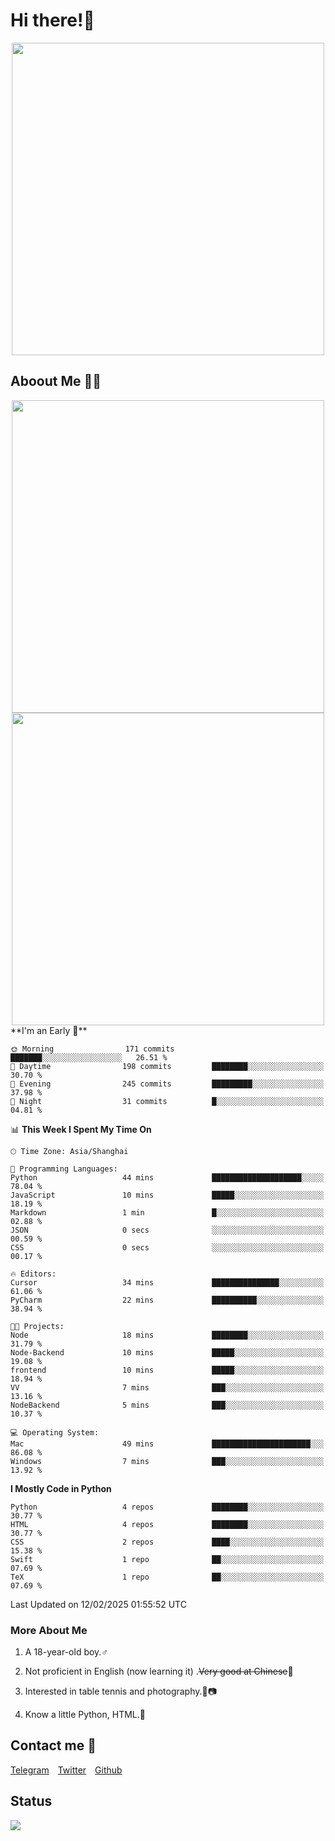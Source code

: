 # Hi there!🎉

<div align=center><img src="https://count.getloli.com/get/@Cicada000?theme=moebooru" width=500px></div>

## Aboout Me 👀💦

<div align=center>
<img src="https://github-readme-stats.vercel.app/api?username=Cicada000&show_icons=true&theme=tokyonight" width=500px>
<br>
<img src="https://github-readme-stats.vercel.app/api/top-langs/?username=Cicada000&show_icons=true&theme=tokyonight&layout=compact" width=500px>
</div>
<!--START_SECTION:waka-->
**I'm an Early 🐤** 

```text
🌞 Morning                171 commits         ███████░░░░░░░░░░░░░░░░░░   26.51 % 
🌆 Daytime                198 commits         ████████░░░░░░░░░░░░░░░░░   30.70 % 
🌃 Evening                245 commits         █████████░░░░░░░░░░░░░░░░   37.98 % 
🌙 Night                  31 commits          █░░░░░░░░░░░░░░░░░░░░░░░░   04.81 % 
```


📊 **This Week I Spent My Time On** 

```text
🕑︎ Time Zone: Asia/Shanghai

💬 Programming Languages: 
Python                   44 mins             ████████████████████░░░░░   78.04 % 
JavaScript               10 mins             █████░░░░░░░░░░░░░░░░░░░░   18.19 % 
Markdown                 1 min               █░░░░░░░░░░░░░░░░░░░░░░░░   02.88 % 
JSON                     0 secs              ░░░░░░░░░░░░░░░░░░░░░░░░░   00.59 % 
CSS                      0 secs              ░░░░░░░░░░░░░░░░░░░░░░░░░   00.17 % 

🔥 Editors: 
Cursor                   34 mins             ███████████████░░░░░░░░░░   61.06 % 
PyCharm                  22 mins             ██████████░░░░░░░░░░░░░░░   38.94 % 

🐱‍💻 Projects: 
Node                     18 mins             ████████░░░░░░░░░░░░░░░░░   31.79 % 
Node-Backend             10 mins             █████░░░░░░░░░░░░░░░░░░░░   19.08 % 
frontend                 10 mins             █████░░░░░░░░░░░░░░░░░░░░   18.94 % 
VV                       7 mins              ███░░░░░░░░░░░░░░░░░░░░░░   13.16 % 
NodeBackend              5 mins              ███░░░░░░░░░░░░░░░░░░░░░░   10.37 % 

💻 Operating System: 
Mac                      49 mins             ██████████████████████░░░   86.08 % 
Windows                  7 mins              ███░░░░░░░░░░░░░░░░░░░░░░   13.92 % 
```

**I Mostly Code in Python** 

```text
Python                   4 repos             ████████░░░░░░░░░░░░░░░░░   30.77 % 
HTML                     4 repos             ████████░░░░░░░░░░░░░░░░░   30.77 % 
CSS                      2 repos             ████░░░░░░░░░░░░░░░░░░░░░   15.38 % 
Swift                    1 repo              ██░░░░░░░░░░░░░░░░░░░░░░░   07.69 % 
TeX                      1 repo              ██░░░░░░░░░░░░░░░░░░░░░░░   07.69 % 
```




 Last Updated on 12/02/2025 01:55:52 UTC
<!--END_SECTION:waka-->

### More About Me

1. A 18-year-old boy.♂

2. Not proficient in English (now learning it) .~~Very good at Chinese~~🤣

3. Interested in table tennis and photography.🏓📷

4. Know a little Python, HTML.🐍


## Contact me 💬

[Telegram](https://t.me/CicadaLYW)&emsp;[Twitter](https://twitter.com/Cicada0001)&emsp;[Github](https://github.com/Cicada000)

## Status
<img src="https://weather-icon.journeyad.repl.co/@hangzhou?v=1" align="left">







